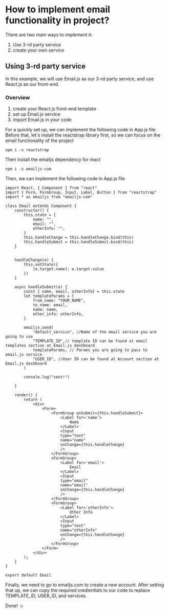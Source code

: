 # How to implement email functionality in project?

There are two main ways to implement it:
1. Use 3-rd party service
2. create your own service


## Using 3-rd party service

In this example, we will use Email.js as our 3-rd party service, and use React.js as our front-end.

### Overview
1. create your React.js front-end template
2. set up Email.js service
3. import Email.js in your code

For a quickly set up, we can implement the following code in App.js file.
Before that, let's install the reactstrap library first, so we can focus on the email functionality of the project

```
npm i -s reactstrap
```
Then install the emailjs dependency for react 

```
npm i -s emailjs-com
```
Then, we can implement the following code in App.js file

```
import React, { Component } from "react"
import { Form, FormGroup, Input, Label, Button } from "reactstrap"
import * as emailjs from "emailjs-com"

class Email extends Component {
    constructor() {
        this.state = {
            name: "",
            email: "",
            otherInfo: "",
        }
        this.handleChange = this.handleChange.bind(this)
        this.handleSubmit = this.handleSubmit.bind(this)
    }


    handleChange(e) {
        this.setState({
            [e.target.name]: e.target.value
        })
    }

    async handleSubmit(e) {
        const { name, email, otherInfo} = this.state
        let templateParams = {
            from_name: "YOUR_NAME",
            to_name: email,
            name: name,
            other_info: otherInfo,
        }

        emailjs.send(
            "default_service", //Name of the email service you are going to use
            "TEMPLATE_ID",// template ID can be found at email templates section at Email.js dashboard
            templateParams, // Params you are going to pass to email.js service
            "USER_ID", //User ID can be found at Account section at Email.js dashboard
        )

        console.log("sent!")

    }

    render() {
        return (
            <div>
                <Form>
                    <FormGroup onSubmit={this.handleSubmit}>
                        <Label for='name'>
                            Name
                        </Label>
                        <Input
                        type="text"
                        name="name"
                        onChange={this.handleChange}
                        />
                    </FormGroup>
                    <FormGroup>
                        <Label for='email'>
                            Email
                        </Label>
                        <Input
                        type="email"
                        name="email"
                        onChange={this.handleChange}
                        />
                    </FormGroup>
                    <FormGroup>
                        <Label for='otherInfo'>
                            Other Info
                        </Label>
                        <Input
                        type="text"
                        name="otherInfo"
                        onChange={this.handleChange}
                        />
                    </FormGroup>
                </Form>
            </div>
        );
    }
}

export default Email

```
Finally, we need to go to emailjs.com to create a new account. After setting that up, we can copy the required credientials to our code to replace TEMPLATE_ID, USER_ID, and services.

Done! ☺️




